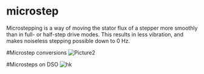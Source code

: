 # microstep
Microstepping is a way of moving the stator flux of a stepper more smoothly than in full- or half-step drive modes. This results in less vibration, and makes noiseless stepping possible down to 0 Hz.

#Microstep conversions
![Picture2](https://user-images.githubusercontent.com/69655952/143502316-4c565ddd-70e1-4cc4-afdf-d76df54442e7.png)

#Microsteps on DSO
![hk](https://user-images.githubusercontent.com/69655952/143502545-1c3bd969-229e-4396-8270-72e3f0eb16a6.jpg)
